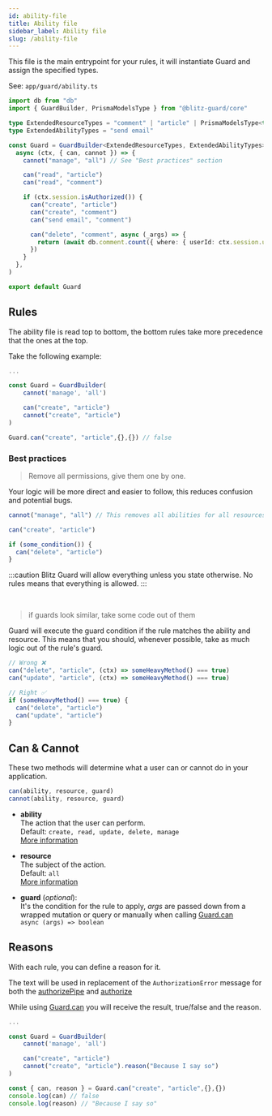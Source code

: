 ```yaml
---
id: ability-file
title: Ability file
sidebar_label: Ability file
slug: /ability-file
---
```


This file is the main entrypoint for your rules, it will instantiate Guard and assign the specified types.

See: `app/guard/ability.ts`

```typescript
import db from "db"
import { GuardBuilder, PrismaModelsType } from "@blitz-guard/core"

type ExtendedResourceTypes = "comment" | "article" | PrismaModelsType<typeof db>
type ExtendedAbilityTypes = "send email"

const Guard = GuardBuilder<ExtendedResourceTypes, ExtendedAbilityTypes>(
  async (ctx, { can, cannot }) => {
    cannot("manage", "all") // See "Best practices" section

    can("read", "article")
    can("read", "comment")

    if (ctx.session.isAuthorized()) {
      can("create", "article")
      can("create", "comment")
      can("send email", "comment")

      can("delete", "comment", async (_args) => {
        return (await db.comment.count({ where: { userId: ctx.session.userId } })) === 1
      })
    }
  },
)

export default Guard
```

## Rules

The ability file is read top to bottom, the bottom rules take more precedence that the ones at the top.

Take the following example:

```typescript
...

const Guard = GuardBuilder(
	cannot('manage', 'all')

	can("create", "article")
	cannot("create", "article")
)

Guard.can("create", "article",{},{}) // false

```

### Best practices

> Remove all permissions, give them one by one.

Your logic will be more direct and easier to follow, this reduces confusion and potential bugs.

```typescript
cannot("manage", "all") // This removes all abilities for all resources

can("create", "article")

if (some_condition()) {
  can("delete", "article")
}
```

:::caution
Blitz Guard will allow everything unless you state otherwise. No rules means that everything is allowed.
:::

<br/>

> if guards look similar, take some code out of them

Guard will execute the guard condition if the rule matches the ability and resource.
This means that you should, whenever possible, take as much logic out of the rule's guard.

```typescript
// Wrong ❌
can("delete", "article", (ctx) => someHeavyMethod() === true)
can("update", "article", (ctx) => someHeavyMethod() === true)
```

```typescript
// Right ✅
if (someHeavyMethod() === true) {
  can("delete", "article")
  can("update", "article")
}
```

## Can & Cannot

These two methods will determine what a user can or cannot do in your application.

```typescript
can(ability, resource, guard)
cannot(ability, resource, guard)
```

- **ability**<br/>
  The action that the user can perform.<br/>
  Default: `create, read, update, delete, manage` <br/>
  [More information](abilities)

- **resource**<br/>
  The subject of the action.<br/>
  Default: `all`<br/>
  [More information](resources)

- **guard** (_optional_):<br/>
  It's the condition for the rule to apply, _args_ are passed down from a wrapped mutation or query or manually when calling [Guard.can](https://ntgussoni.github.io/blitz-guard/docs/secure-your-endpoints#check-rules-inside-a-querymutation)<br/>
  `async (args) => boolean`

## Reasons

With each rule, you can define a reason for it.

The text will be used in replacement of the `AuthorizationError` message for both the [authorizePipe](secure-your-endpoints.md#guardauthorizepipe) and [authorize](secure-your-endpoints.md#guardauthorize)

While using [Guard.can](secure-your-endpoints.md#check-rules-inside-a-querymutation) you will receive the result, true/false and the reason.

```typescript
...

const Guard = GuardBuilder(
	cannot('manage', 'all')

	can("create", "article")
	cannot("create", "article").reason("Because I say so")
)

const { can, reason } = Guard.can("create", "article",{},{})
console.log(can) // false
console.log(reason) // "Because I say so"
```
